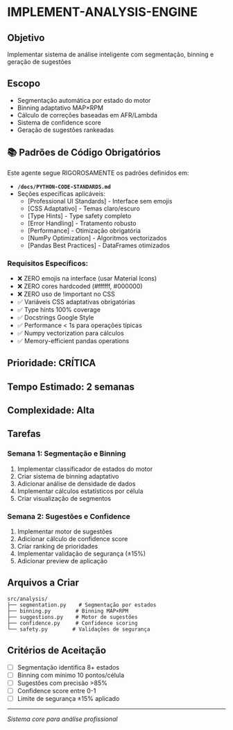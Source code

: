 # IMPLEMENT-ANALYSIS-ENGINE

## Objetivo
Implementar sistema de análise inteligente com segmentação, binning e geração de sugestões

## Escopo
- Segmentação automática por estado do motor
- Binning adaptativo MAP×RPM
- Cálculo de correções baseadas em AFR/Lambda
- Sistema de confidence score
- Geração de sugestões rankeadas

## 📚 Padrões de Código Obrigatórios
Este agente segue RIGOROSAMENTE os padrões definidos em:
- **`/docs/PYTHON-CODE-STANDARDS.md`**
- Seções específicas aplicáveis:
  - [Professional UI Standards] - Interface sem emojis
  - [CSS Adaptativo] - Temas claro/escuro  
  - [Type Hints] - Type safety completo
  - [Error Handling] - Tratamento robusto
  - [Performance] - Otimização obrigatória
  - [NumPy Optimization] - Algoritmos vectorizados
  - [Pandas Best Practices] - DataFrames otimizados

### Requisitos Específicos:
- ❌ ZERO emojis na interface (usar Material Icons)
- ❌ ZERO cores hardcoded (#ffffff, #000000)
- ❌ ZERO uso de !important no CSS
- ✅ Variáveis CSS adaptativas obrigatórias
- ✅ Type hints 100% coverage
- ✅ Docstrings Google Style
- ✅ Performance < 1s para operações típicas
- ✅ Numpy vectorization para cálculos
- ✅ Memory-efficient pandas operations

## Prioridade: CRÍTICA
## Tempo Estimado: 2 semanas
## Complexidade: Alta

## Tarefas

### Semana 1: Segmentação e Binning
1. Implementar classificador de estados do motor
2. Criar sistema de binning adaptativo
3. Adicionar análise de densidade de dados
4. Implementar cálculos estatísticos por célula
5. Criar visualização de segmentos

### Semana 2: Sugestões e Confidence
1. Implementar motor de sugestões
2. Adicionar cálculo de confidence score
3. Criar ranking de prioridades
4. Implementar validação de segurança (±15%)
5. Adicionar preview de aplicação

## Arquivos a Criar

```
src/analysis/
├── segmentation.py    # Segmentação por estados
├── binning.py        # Binning MAP×RPM
├── suggestions.py    # Motor de sugestões
├── confidence.py     # Confidence scoring
└── safety.py        # Validações de segurança
```

## Critérios de Aceitação
- [ ] Segmentação identifica 8+ estados
- [ ] Binning com mínimo 10 pontos/célula
- [ ] Sugestões com precisão >85%
- [ ] Confidence score entre 0-1
- [ ] Limite de segurança ±15% aplicado

---
*Sistema core para análise profissional*